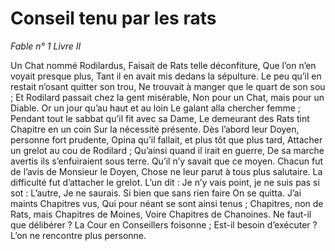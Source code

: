 # Conseil tenu par les rats

*Fable n° 1*
*Livre II*

Un Chat nommé Rodilardus,
Faisait de Rats telle déconfiture,
Que l’on n’en voyait presque plus,
Tant il en avait mis dedans la sépulture.
Le peu qu’il en restait n’osant quitter son trou,
Ne trouvait à manger que le quart de son sou ;
Et Rodilard passait chez la gent misérable,
Non pour un Chat, mais pour un Diable.
Or un jour qu’au haut et au loin
Le galant alla chercher femme ;
Pendant tout le sabbat qu’il fit avec sa Dame,
Le demeurant des Rats tint Chapitre en un coin
Sur la nécessité présente.
Dès l’abord leur Doyen, personne fort prudente,
Opina qu’il fallait, et plus tôt que plus tard,
Attacher un grelot au cou de Rodilard ;
Qu’ainsi quand il irait en guerre,
De sa marche avertis ils s’enfuiraient sous terre.
Qu’il n’y savait que ce moyen.
Chacun fut de l’avis de Monsieur le Doyen,
Chose ne leur parut à tous plus salutaire.
La difficulté fut d’attacher le grelot.
L’un dit : Je n’y vais point, je ne suis pas si sot :
L’autre, Je ne saurais. Si bien que sans rien faire
On se quitta. J’ai maints Chapitres vus,
Qui pour néant se sont ainsi tenus ;
Chapitres, non de Rats, mais Chapitres de Moines,
Voire Chapitres de Chanoines.
Ne faut-il que délibérer ?
La Cour en Conseillers foisonne ;
Est-il besoin d’exécuter ?
L’on ne rencontre plus personne.
